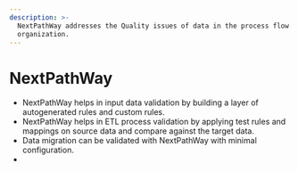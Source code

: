 ```yaml
---
description: >-
  NextPathWay addresses the Quality issues of data in the process flow of any
  organization.
---
```


# NextPathWay

* NextPathWay helps in input data validation by building a layer of autogenerated rules and custom rules.
* NextPathWay helps in ETL process validation by applying test rules and mappings on source data and compare against the target data.
* Data migration can be validated with NextPathWay with minimal configuration.
* 
